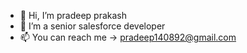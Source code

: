 - 👋 Hi, I’m pradeep prakash
- 👀 I’m a senior salesforce developer
- 📫 You can reach me -> pradeep140892@gmail.com

<!---
pradeep140892/pradeep140892 is a ✨ special ✨ repository because its `README.md` (this file) appears on your GitHub profile.
You can click the Preview link to take a look at your changes.
--->
